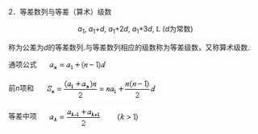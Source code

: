 <div class=Section1>
<p><span lang=EN-US>2</span><span lang=ZH-CN>．等差数列与等差（算术）级数</span></p>
<p align=center style='text-align:center'><i><span lang=EN-US>a</span></i><sub><span
lang=EN-US>1</span></sub><span lang=EN-US>, <i>a</i><sub>1</sub>+<i>d</i>, <i>a</i><sub>1</sub>+2<i>d</i>,
<i>a</i><sub>1</sub>+3<i>d</i>, </span><span lang=EN-US style='font-family:
"MT Extra"'>L</span><span lang=EN-US> (<i>d</i></span><span lang=ZH-CN>为常数</span><span
lang=EN-US>)</span></p>
<p><span lang=ZH-CN>称为公差为</span><i><span lang=EN-US>d</span></i><span
lang=ZH-CN>的等差数列</span><span lang=EN-US>.</span><span lang=ZH-CN>与等差数列相应的级数称为等差级数，又称算术级数</span><span
lang=EN-US>.</span></p>
<p><span lang=ZH-CN>通项公式</span><span lang=EN-US>&nbsp;&nbsp;&nbsp;&nbsp;&nbsp; <img
width=116 height=24 src="res/17e9d95da129bdd93c34fb6cc6aaaa52_5317_files/Image110.gif" align=absmiddle></span></p>
<p><span lang=ZH-CN>前</span><i><span lang=EN-US>n</span></i><span lang=ZH-CN>项和</span><span
lang=EN-US>&nbsp;&nbsp;&nbsp;&nbsp;&nbsp; <img width=222 height=42
src="res/17e9d95da129bdd93c34fb6cc6aaaa52_5317_files/Image111.gif" align=absmiddle></span></p>
<p><span lang=ZH-CN>等差中项</span><span lang=EN-US>&nbsp;&nbsp;&nbsp;&nbsp;&nbsp; <img
width=181 height=42 src="res/17e9d95da129bdd93c34fb6cc6aaaa52_5317_files/Image113.gif" align=absmiddle></span></p>
</div>